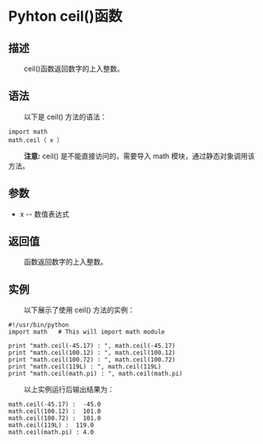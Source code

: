 # Pyhton ceil()函数
## 描述
&#160;&#160;&#160;&#160;&#160;&#160;&#160;&#160;ceil()函数返回数字的上入整数。

## 语法
&#160;&#160;&#160;&#160;&#160;&#160;&#160;&#160;以下是 ceil() 方法的语法：

```
import math
math.ceil（ x ）
```

&#160;&#160;&#160;&#160;&#160;&#160;&#160;&#160;**注意:** ceil() 是不能直接访问的，需要导入 math 模块，通过静态对象调用该方法。

## 参数
- x -- 数值表达式

## 返回值
&#160;&#160;&#160;&#160;&#160;&#160;&#160;&#160;函数返回数字的上入整数。

## 实例
&#160;&#160;&#160;&#160;&#160;&#160;&#160;&#160;以下展示了使用 ceil() 方法的实例：

```
#!/usr/bin/python
import math   # This will import math module

print "math.ceil(-45.17) : ", math.ceil(-45.17)
print "math.ceil(100.12) : ", math.ceil(100.12)
print "math.ceil(100.72) : ", math.ceil(100.72)
print "math.ceil(119L) : ", math.ceil(119L)
print "math.ceil(math.pi) : ", math.ceil(math.pi)
```

&#160;&#160;&#160;&#160;&#160;&#160;&#160;&#160;以上实例运行后输出结果为：

```
math.ceil(-45.17) :  -45.0
math.ceil(100.12) :  101.0
math.ceil(100.72) :  101.0
math.ceil(119L) :  119.0
math.ceil(math.pi) : 4.0
```